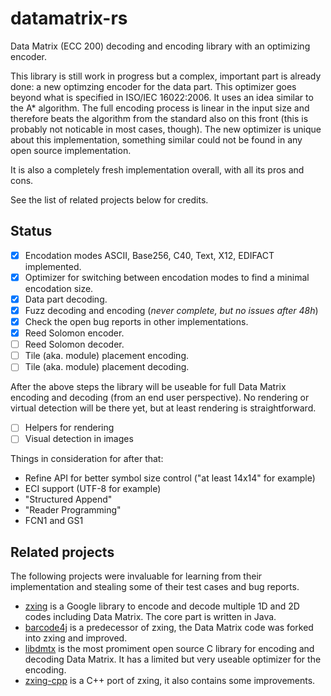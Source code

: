 # datamatrix-rs

Data Matrix (ECC 200) decoding and encoding library with an optimizing encoder.

This library is still work in progress but a complex, important part is already
done: a new optimzing encoder for the data part. This optimizer goes beyond what
is specified in ISO/IEC 16022:2006. It uses an idea similar to the A\*
algorithm. The full encoding process is linear in the input size and therefore
beats the algorithm from the standard also on this front (this is probably not
noticable in most cases, though).  The new optimizer is unique about this
implementation, something similar could not be found in any open source
implementation.

It is also a completely fresh implementation overall, with all its pros and cons.

See the list of related projects below for credits.

## Status

- [x] Encodation modes ASCII, Base256, C40, Text, X12, EDIFACT implemented.
- [x] Optimizer for switching between encodation modes to find a minimal
      encodation size.
- [x] Data part decoding.
- [x] Fuzz decoding and encoding (*never complete, but no issues after 48h*)
- [x] Check the open bug reports in other implementations.
- [x] Reed Solomon encoder.
- [ ] Reed Solomon decoder.
- [ ] Tile (aka. module) placement encoding.
- [ ] Tile (aka. module) placement decoding.

After the above steps the library will be useable for full Data Matrix
encoding and decoding (from an end user perspective). No rendering or virtual
detection will be there yet, but at least rendering is straightforward.

- [ ] Helpers for rendering
- [ ] Visual detection in images

Things in consideration for after that:

- Refine API for better symbol size control ("at least 14x14" for example)
- ECI support (UTF-8 for example)
- "Structured Append"
- "Reader Programming"
- FCN1 and GS1

## Related projects

The following projects were invaluable for learning from their implementation
and stealing some of their test cases and bug reports.

- [zxing](https://github.com/zxing/zxing) is a Google library to encode
  and decode multiple 1D and 2D codes including Data Matrix. The core part
  is written in Java.
- [barcode4j](http://barcode4j.sourceforge.net/) is a predecessor of zxing,
  the Data Matrix code was forked into zxing and improved.
- [libdmtx](https://github.com/dmtx/libdmtx) is the most promiment open source
  C library for encoding and decoding Data Matrix. It has a limited but
  very useable optimizer for the encoding.
- [zxing-cpp](https://github.com/nu-book/zxing-cpp) is a C++ port of zxing, it
  also contains some improvements.